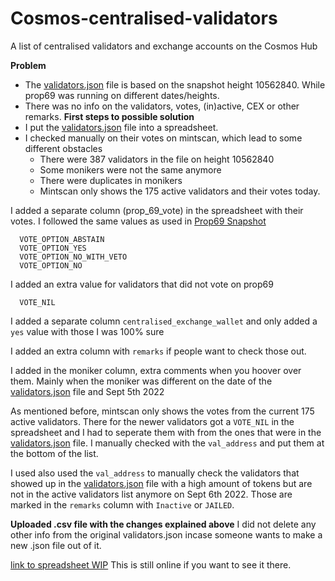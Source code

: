 # Cosmos-centralised-validators
A list of centralised validators and exchange accounts on the Cosmos Hub

**Problem**
- The [validators.json](https://github.com/gnolang/independence-day/blob/main/consolidate/validators.json) file is based on the snapshot height 10562840.
While prop69 was running on different dates/heights.
- There was no info on the validators, votes, (in)active, CEX or other remarks.
**First steps to possible solution**
- I put the [validators.json](https://github.com/gnolang/independence-day/blob/main/consolidate/validators.json) file into a spreadsheet.
- I checked manually on their votes on mintscan, which lead to some different obstacles
  * There were 387 validators in the file on height 10562840
  * Some monikers were not the same anymore
  * There were duplicates in monikers
  * Mintscan only shows the 175 active validators and their votes today.

I added a separate column (prop_69_vote) in the spreadsheet with their votes. I followed the same values as used in [Prop69 Snapshot](https://github.com/gnolang/independence-day/tree/main/prop69#readme)
```
  VOTE_OPTION_ABSTAIN
  VOTE_OPTION_YES
  VOTE_OPTION_NO_WITH_VETO
  VOTE_OPTION_NO
```
I added an extra value for validators that did not vote on prop69
````
  VOTE_NIL
````

I added a separate column `centralised_exchange_wallet` and only added a `yes` value with those I was 100% sure

I added an extra column with `remarks` if people want to check those out.

I added in the moniker column, extra comments when you hoover over them. Mainly when the moniker was different on the date of the [validators.json](https://github.com/gnolang/independence-day/blob/main/consolidate/validators.json) file and Sept 5th 2022

As mentioned before, mintscan only shows the votes from the current 175 active validators. There for the newer validators got a `VOTE_NIL` in the spreadsheet
and I had to seperate them with from the ones that were in the [validators.json](https://github.com/gnolang/independence-day/blob/main/consolidate/validators.json) file.
I manually checked with the `val_address` and put them at the bottom of the list.

I used also used the `val_address` to manually check the validators that showed up in the [validators.json](https://github.com/gnolang/independence-day/blob/main/consolidate/validators.json) file with a high amount of tokens but are not in the active validators list anymore on Sept 6th 2022.
Those are marked in the `remarks` column with `Inactive` or `JAILED`. 

**Uploaded .csv file with the changes explained above**
I did not delete any other info from the original validators.json incase someone wants to make a new .json file out of it.


[link to spreadsheet WIP](https://docs.google.com/spreadsheets/d/1WIsnS1Hg2hDVtElpr27Smfp65JCCZGex7oyYF7QLet8/edit?usp=sharing) This is still online if you want to see it there.

